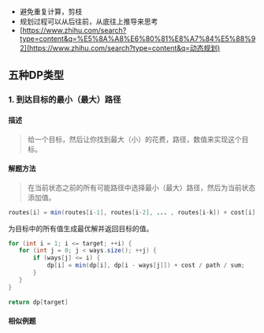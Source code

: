 - 避免重复计算，剪枝
- 规划过程可以从后往前，从底往上推导来思考
- [https://www.zhihu.com/search?type=content&q=%E5%8A%A8%E6%80%81%E8%A7%84%E5%88%92](https://www.zhihu.com/search?type=content&q=动态规划)

 ## 五种DP类型

###  1. 到达目标的最小（最大）路径

#### 描述

> 给一个目标，然后让你找到最大（小）的花费，路径，数值来实现这个目标。

#### 解题方法

> 在当前状态之前的所有可能路径中选择最小（最大）路径，然后为当前状态添加值。

```java
routes[i] = min(routes[i-1], routes[i-2], ... , routes[i-k]) + cost[i]
```

为目标中的所有值生成最优解并返回目标的值。

```java
for (int i = 1; i <= target; ++i) {
   for (int j = 0; j < ways.size(); ++j) {
       if (ways[j] <= i) {
           dp[i] = min(dp[i], dp[i - ways[j]]) + cost / path / sum;
       }
   }
}
 
return dp[target]
```

#### 相似例题

​	

